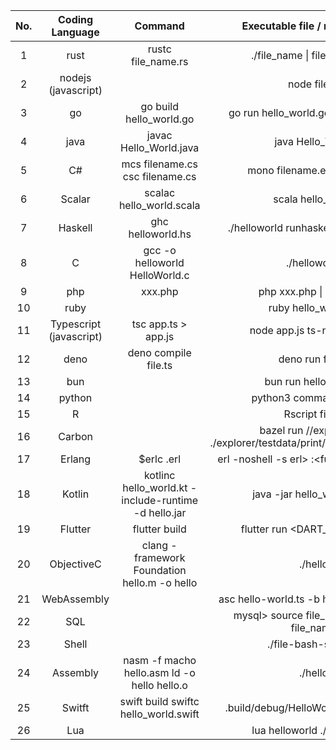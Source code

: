 | No. |     Coding Language     |                       Command                        |                                 Executable file / runnable file                                  | Web App | Mobile App | CLi |
|:---:|:-----------------------:|:----------------------------------------------------:|:------------------------------------------------------------------------------------------------:|:-------:|:----------:|:---:|
|  1  |          rust           |                  rustc file_name.rs                  |                                   ./file_name \| file_name.exe                                   |    x    |            |     |
|  2  |   nodejs (javascript)   |                                                      |                                           node file.js                                           |    x    |            |  x  |
|  3  |           go            |               go build hello_world.go                |                              go run hello_world.go \| ./hello_world                              |    x    |            |  x  |
|  4  |          java           |                javac Hello_World.java                |                                         java Hello_World                                         |    x    |            |  x  |
|  5  |           C#            |           mcs filename.cs csc filename.cs            |                                    mono filename.exe filename                                    |         |            |     |
|  6  |         Scalar          |               scalac hello_world.scala               |                                        scala hello_world                                         |         |            |  x  |
|  7  |         Haskell         |                  ghc helloworld.hs                   |                              ./helloworld runhaskell helloworld.hs                               |    x    |            |     |
|  8  |            C            |            gcc -o helloworld HelloWorld.c            |                                           ./helloworld                                           |         |            |     |
|  9  |           php           |                       xxx.php                        |                                     php xxx.php \| ./xxx.php                                     |    x    |            |     |
| 10  |          ruby           |                                                      |                                       ruby hello_world.rb                                        |    x    |            |  x  |
| 11  | Typescript (javascript) |                 tsc app.ts > app.js                  |                                    node app.js ts-node app.ts                                    |    x    |            |     |
| 12  |          deno           |                 deno compile file.ts                 |                                         deno run file.ts                                         |    x    |            |     |
| 13  |           bun           |                                                      |                                      bun run helloworld.js                                       |         |            |  x  |
| 14  |         python          |                                                      |                                     python3 command_line.py                                      |    x    |            |  x  |
| 15  |            R            |                                                      |                                          Rscript file.R                                          |         |            |  x  |
| 16  |         Carbon          |                                                      |               bazel run //explorer -- ./explorer/testdata/print/format_only.carbon               |         |            |     |
| 17  |         Erlang          |                 $erlc <filename>.erl                 | erl -noshell -s <module name> <function name> erl> <modulename>:<function_name>( <parameters> ). |         |            |     |
| 18  |         Kotlin          | kotlinc hello_world.kt -include-runtime -d hello.jar |                                   java -jar hello_world.kt.jar                                   |         |     x      |     |
| 19  |         Flutter         |              flutter build <DIRECTORY>               |                                 flutter run <DART_FILE> (.dart)                                  |    x    |     x      |  x  |
| 20  |       ObjectiveC        |     clang -framework Foundation hello.m -o hello     |                                             ./hello                                              |         |     x      |     |
| 21  |       WebAssembly       |                                                      |                              asc hello-world.ts -b hello-world.wasm                              |    x    |            |  x  |
| 22  |           SQL           |                                                      |                           mysql> source file_name mysql> \. file_name                            |         |            |  x  |
| 23  |          Shell          |                                                      |                                       ./file-bash-shell.sh                                       |         |            |  x  |
| 24  |        Assembly         |     nasm -f macho hello.asm ld -o hello hello.o      |                                             ./hello                                              |         |            |     |
| 25  |         Switft          |         swift build swiftc hello_world.swift         |                              .build/debug/HelloWorld ./hello_world                               |         |     x      |     |
| 26  |           Lua           |                                                      |                                   lua helloworld ./helloworld                                    |         |            |  x  |